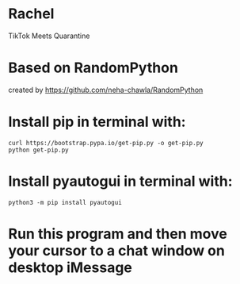 # Rachel
TikTok Meets Quarantine
# Based on RandomPython
created by https://github.com/neha-chawla/RandomPython
# Install pip in terminal with:
    curl https://bootstrap.pypa.io/get-pip.py -o get-pip.py
    python get-pip.py

# Install pyautogui in terminal with:
    python3 -m pip install pyautogui

# Run this program and then move your cursor to a chat window on desktop iMessage
